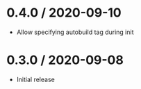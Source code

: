 # 0.4.0 / 2020-09-10

- Allow specifying autobuild tag during init

# 0.3.0 / 2020-09-08

- Initial release
